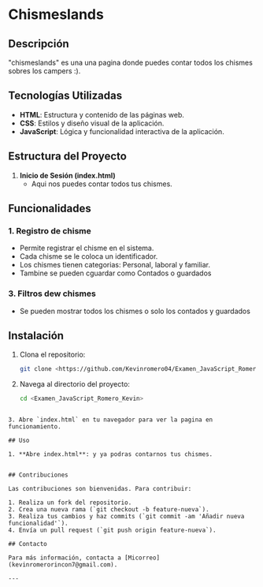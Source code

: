 
# Chismeslands

## Descripción

"chismeslands" es una una pagina donde puedes contar todos los chismes sobres los campers :).

## Tecnologías Utilizadas

- **HTML**: Estructura y contenido de las páginas web.
- **CSS**: Estilos y diseño visual de la aplicación.
- **JavaScript**: Lógica y funcionalidad interactiva de la aplicación.

## Estructura del Proyecto

1. **Inicio de Sesión (index.html)**
   - Aqui nos puedes contar todos tus chismes.


## Funcionalidades

### 1. Registro de chisme
- Permite registrar el chisme en el sistema.
- Cada chisme se le coloca un identificador.
- Los chismes tienen categorias: Personal, laboral y familiar.
- Tambine se pueden cguardar como Contados o guardados



### 3. Filtros dew chismes
- Se pueden mostrar todos los chismes o solo los contados y guardados

## Instalación

1. Clona el repositorio:

   ```bash
   git clone <https://github.com/Kevinromero04/Examen_JavaScript_Romero_Kevin.git>
   ```

2. Navega al directorio del proyecto:

   ```bash
   cd <Examen_JavaScript_Romero_Kevin>
>
   ```

3. Abre `index.html` en tu navegador para ver la pagina en funcionamiento.

## Uso

1. **Abre index.html**: y ya podras contarnos tus chismes.


## Contribuciones

Las contribuciones son bienvenidas. Para contribuir:

1. Realiza un fork del repositorio.
2. Crea una nueva rama (`git checkout -b feature-nueva`).
3. Realiza tus cambios y haz commits (`git commit -am 'Añadir nueva funcionalidad'`).
4. Envía un pull request (`git push origin feature-nueva`).

## Contacto

Para más información, contacta a [Micorreo](kevinromerorincon7@gmail.com).

---


